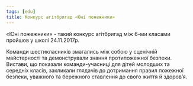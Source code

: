 ```yaml
---
tags: [edu]
title: Конкурс агітбригад «Юні пожежники»
---
```


«Юні пожежники» - такий конкурс агітбригад між 6-ми класами пройшов у школі 24.11.2017р.

Команди шестикласників змагались між собою у сценічній майстерності та демонстрували знання протипожежної безпеки. Вистави, що показали команди-учасниці для дітей молодших та середніх класів, закликали глядачів до дотримання правил пожежної безпеки, уважного та бережного ставлення до свого життя й здоров’я.

<slideshow id="72157666713968279"></slideshow>

